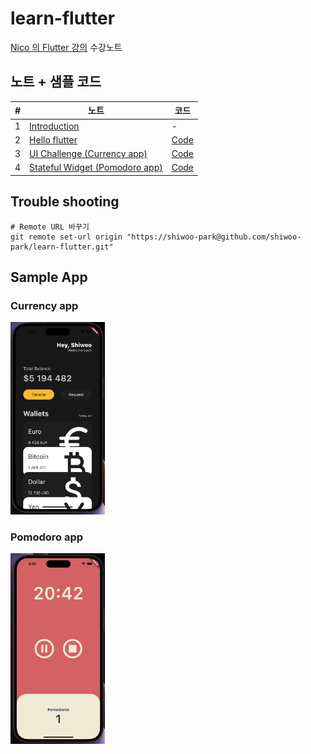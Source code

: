 # learn-flutter

[Nico 의 Flutter 강의](https://nomadcoders.co/flutter-for-beginners) 수강노트

## 노트 + 샘플 코드

| #   | 노트                             | 코드 |
| --- | -------------------------------- | ---- |
| 1   | [Introduction](/docs/1_intro.md) | -    |
| 2   | [Hello flutter](/docs/2_hello_flutter.md) | [Code](/codes/2_hello_flutter.dart) |
| 3   | [UI Challenge (Currency app)](/docs/3_ui_challenge.md) | [Code](/codes/3_ui_challenge/currency_app_main.dart) |
| 4   | [Stateful Widget (Pomodoro app)](/docs/4_stateful_widgets.md) | [Code](/codes/4_pomodoro_app.dart) |

## Trouble shooting

```shell
# Remote URL 바꾸기
git remote set-url origin "https://shiwoo-park@github.com/shiwoo-park/learn-flutter.git"
```

## Sample App

### Currency app
<img src="/resources/currency_app.png" width=30% height=30%>

### Pomodoro app
<img src="/resources/pomodoro_app.png" width=30% height=30%>